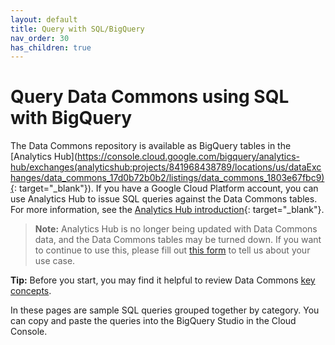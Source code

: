 ```yaml
---
layout: default
title: Query with SQL/BigQuery
nav_order: 30
has_children: true
---
```


# Query Data Commons using SQL with BigQuery

The Data Commons repository is available as BigQuery tables in the [Analytics Hub](https://console.cloud.google.com/bigquery/analytics-hub/exchanges(analyticshub:projects/841968438789/locations/us/dataExchanges/data_commons_17d0b72b0b2/listings/data_commons_1803e67fbc9){: target="_blank"}). If you have a Google Cloud Platform account, you can use Analytics Hub to issue SQL queries against the Data Commons tables. For more information, see the [Analytics Hub introduction](https://cloud.google.com/bigquery/docs/analytics-hub-introduction){: target="_blank"}. 

> **Note:** Analytics Hub is no longer being updated with Data Commons data, and the Data Commons tables may be turned down. If you want to continue to use this, please fill out [this form](https://docs.google.com/forms/d/1pqliyxlfb4Mle2a77TLdl_LPxRKdQF5uG86pKC9MDu4/edit?resourcekey=0-icbp8ZymR520Rq-r4tEajQ) to tell us about your use case.

**Tip:** Before you start, you may find it helpful to review Data Commons [key concepts](/data_model.html).

In these pages are sample SQL queries grouped together by category. You can copy and paste the queries into the BigQuery Studio in the Cloud Console. 